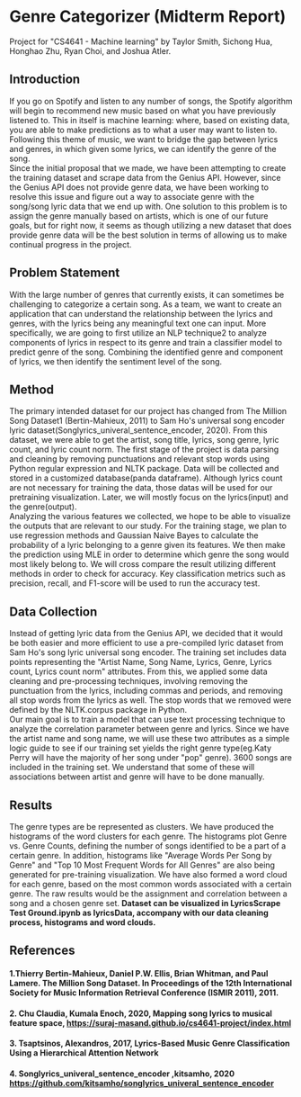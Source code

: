 # Genre Categorizer (Midterm Report)
Project for "CS4641 - Machine learning" by Taylor Smith, Sichong Hua, Honghao Zhu, Ryan Choi, and Joshua Atler.

## Introduction
If you go on Spotify and listen to any number of songs, the Spotify algorithm will begin to recommend new music based on what you have previously listened to. This in itself is machine learning: where, based on existing data, you are able to make predictions as to what a user may want to listen to. Following this theme of music, we want to bridge the gap between lyrics and genres, in which given some lyrics, we can identify the genre of the song.
<br/>
Since the initial proposal that we made, we have been attempting to create the training dataset and scrape data from the Genius API. However, since the Genius API does not provide genre data, we have been working to resolve this issue and figure out a way to associate genre with the song/song lyric data that we end up with. One solution to this problem is to assign the genre manually based on artists, which is one of our future goals, but for right now, it seems as though utilizing a new dataset that does provide genre data will be the best solution in terms of allowing us to make continual progress in the project.

## Problem Statement
With the large number of genres that currently exists, it can sometimes be challenging to categorize a certain song. As a team, we want to create an application that can understand the relationship between the lyrics and genres, with the lyrics being any meaningful text one can input. More specifically, we are going to first utilize an NLP technique2 to analyze components of lyrics in respect to its genre and train a classifier model to predict genre of the song. Combining the identified genre and component of lyrics, we then identify the sentiment level of the song.

## Method
The primary intended dataset for our project has changed from The Million Song Dataset1 (Bertin-Mahieux, 2011) to Sam Ho's universal song encoder lyric dataset(Songlyrics_univeral_sentence_encoder, 2020). From this dataset, we were able to get the artist, song title, lyrics, song genre, lyric count, and lyric count norm. The first stage of the project is data parsing and cleaning by removing punctuations and relevant stop words using Python regular expression and NLTK package. Data will be collected and stored in a customized database(panda dataframe). Although lyrics count are not necessary for training the data, those datas will be used for our pretraining visualization. Later, we will mostly focus on the lyrics(input) and the genre(output).
<br/>
Analyzing the various features we collected, we hope to be able to visualize the outputs that are relevant to our study. For the training stage, we plan to use regression methods and Gaussian Naive Bayes to calculate the probability of a lyric belonging to a genre given its features. We then make the prediction using MLE in order to determine which genre the song would most likely belong to. We will cross compare the result utilizing different methods in order to check for accuracy. Key classification metrics such as precision, recall, and F1-score will be used to run the accuracy test.  

## Data Collection

Instead of getting lyric data from the Genius API, we decided that it would be both easier and more efficient to use a pre-compiled lyric dataset from Sam Ho's song lyric universal song encoder. The training set includes data points representing the "Artist Name, Song Name, Lyrics, Genre, Lyrics count, Lyrics count norm" attributes. From this, we applied some data cleaning and pre-processing techniques, involving removing the punctuation from the lyrics, including commas and periods, and removing all stop words from the lyrics as well. The stop words that we removed were defined by the NLTK.corpus package in Python. 
<br/>
Our main goal is to train a model that can use text processing technique to analyze the correlation parameter between genre and lyrics. Since we have the artist name and song name, we will use these two attributes as a simple logic guide to see if our training set yields the right genre type(eg.Katy Perry will have the majority of her song under "pop" genre). 3600 songs are included in the training set. We understand that some of these will associations between artist and genre will have to be done manually.

## Results
The genre types are be represented as clusters. We have produced the histograms of the word clusters for each genre. The histograms plot Genre vs. Genre Counts, defining the number of songs identified to be a part of a certain genre. In addition, histograms like "Average Words Per Song by Genre" and "Top 10 Most Frequent Words for All Genres" are also being generated for pre-training visualization. We have also formed a word cloud for each genre, based on the most common words associated with a certain genre. The raw results would be the assignment and correlation between a song and a chosen genre set. <b>Dataset can be visualized in LyricsScrape Test Ground.ipynb as lyricsData, accompany with our data cleaning process, histograms and word clouds. </b>



## References
#### 1.Thierry Bertin-Mahieux, Daniel P.W. Ellis, Brian Whitman, and Paul Lamere. The Million Song Dataset. In Proceedings of the 12th International Society for Music Information Retrieval Conference (ISMIR 2011), 2011.
#### 2. Chu Claudia, Kumala Enoch, 2020, Mapping song lyrics to musical feature space, https://suraj-masand.github.io/cs4641-project/index.html
#### 3. Tsaptsinos, Alexandros, 2017, Lyrics-Based Music Genre Classification Using a Hierarchical Attention Network
#### 4. Songlyrics_univeral_sentence_encoder ,kitsamho, 2020 https://github.com/kitsamho/songlyrics_univeral_sentence_encoder
